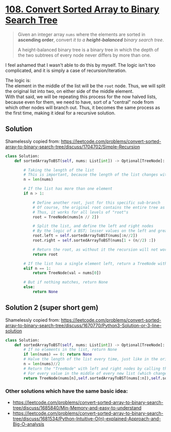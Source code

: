 # [108. Convert Sorted Array to Binary Search Tree](https://leetcode.com/problems/convert-sorted-array-to-binary-search-tree/)

> Given an integer array `nums` where the elements are sorted in **ascending order**, convert *it to a* ***height-balanced*** *binary search tree*.
>
> A height-balanced binary tree is a binary tree in which the depth of the two subtrees of every node never differs by more than one.

I feel ashamed that I wasn't able to do this by myself. The logic isn't too complicated, and it is simply a case of recursion/iteration.

The logic is:\
The element in the middle of the list will be the `root` node. Thus, we will split the original list into two, on either side of the middle element.\
With that said, we will be repeating this process for the now halved lists, because even for them, we need to have, sort of a "central" node from which other nodes will branch out. Thus, it becomes the same process as the first time, making it ideal for a recursive solution.

## Solution

Shamelessly copied from: https://leetcode.com/problems/convert-sorted-array-to-binary-search-tree/discuss/1704702/Simple-Recursion

```python
class Solution:
    def sortedArrayToBST(self, nums: List[int]) -> Optional[TreeNode]:

        # Taking the length of the list
        # This is important, because the length of the list changes with every iteration of the loop
        n = len(nums)

        # If the list has more than one element
        if n > 1:

            # Define another root, just for this specific sub-branch
            # Of course, the original root contains the entire tree as a sub-branch
            # Thus, it works for all levels of "root"s
            root = TreeNode(nums[n // 2])

            # Split the list, and define the left and right nodes
            # By the logic of a BST; lesser values on the left and greater values on the right
            root.left = self.sortedArrayToBST(nums[:n//2])
            root.right = self.sortedArrayToBST(nums[1 + (n//2) :])

            # Return the root, as without it the recursion will not work
            return root

        # If the list has a single element left, return a TreeNode with the value of the element
        elif n == 1:
            return TreeNode(val = nums[0])

        # But if nothing matches, return None
        else:
            return None
```

## Solution 2 (super short gem)

Shamelessly copied from: https://leetcode.com/problems/convert-sorted-array-to-binary-search-tree/discuss/1670770/Python3-Solution-or-3-line-solution

```python
class Solution:
    def sortedArrayToBST(self, nums: List[int]) -> Optional[TreeNode]:
        # If no elements in the list, return None
        if len(nums) == 0: return None
        # Halve the length of the list every time, just like in the original solution
        n = len(nums)//2
        # Return the "TreeNode" with left and right nodes by calling the function recursively
        # For every value in the middle of every new list (which changes whenever the recursive call is successful)
        return TreeNode(nums[n],self.sortedArrayToBST(nums[:n]),self.sortedArrayToBST(nums[n+1 :]))
```

### Other solutions which have the same basic idea:
- https://leetcode.com/problems/convert-sorted-array-to-binary-search-tree/discuss/1685840/Min-Memory-and-easy-to-understand
- https://leetcode.com/problems/convert-sorted-array-to-binary-search-tree/discuss/1681534/Python-Intuitive-O(n)-explained-Approach-and-Big-O-analysis
